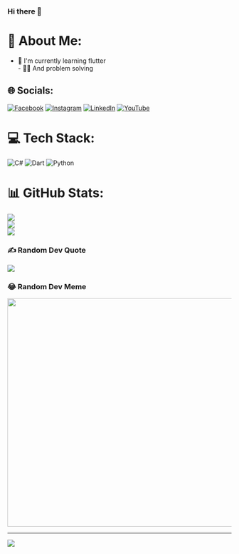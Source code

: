 ### Hi there 👋


# 💫 About Me:
- 🦋 I'm currently learning flutter <br>- 🧑‍💻 And problem solving 


## 🌐 Socials:
[![Facebook](https://img.shields.io/badge/Facebook-%231877F2.svg?logo=Facebook&logoColor=white)](https://facebook.com/https://www.facebook.com/profile.php?id=100082762223987&mibextid=ZbWKwL) [![Instagram](https://img.shields.io/badge/Instagram-%23E4405F.svg?logo=Instagram&logoColor=white)](https://instagram.com/xbr.dev) [![LinkedIn](https://img.shields.io/badge/LinkedIn-%230077B5.svg?logo=linkedin&logoColor=white)](https://linkedin.com/in/https://www.linkedin.com/in/husseinkadhim) [![YouTube](https://img.shields.io/badge/YouTube-%23FF0000.svg?logo=YouTube&logoColor=white)](https://youtube.com/@@husseinkadhim9) 

# 💻 Tech Stack:
![C#](https://img.shields.io/badge/c%23-%23239120.svg?style=for-the-badge&logo=c-sharp&logoColor=white) ![Dart](https://img.shields.io/badge/dart-%230175C2.svg?style=for-the-badge&logo=dart&logoColor=white) ![Python](https://img.shields.io/badge/python-3670A0?style=for-the-badge&logo=python&logoColor=ffdd54)
# 📊 GitHub Stats:
![](https://github-readme-stats.vercel.app/api?username=husseinkad&theme=dark&hide_border=false&include_all_commits=true&count_private=true)<br/>
![](https://github-readme-streak-stats.herokuapp.com/?user=husseinkad&theme=dark&hide_border=false)<br/>
![](https://github-readme-stats.vercel.app/api/top-langs/?username=husseinkad&theme=dark&hide_border=false&include_all_commits=true&count_private=true&layout=compact)

### ✍️ Random Dev Quote
![](https://quotes-github-readme.vercel.app/api?type=vetical&theme=radical)

### 😂 Random Dev Meme
<img src="https://random-memer.herokuapp.com/" width="512px"/>

---
[![](https://visitcount.itsvg.in/api?id=husseinkad&icon=0&color=0)](https://visitcount.itsvg.in)

<!-- Proudly created with GPRM ( https://gprm.itsvg.in ) -->

<!--
**xbanker3/xbanker3** is a ✨ _special_ ✨ repository because its `README.md` (this file) appears on your GitHub profile.

Here are some ideas to get you started:

- 🔭 I’m currently working on ...
- 🌱 I’m currently learning ...
- 👯 I’m looking to collaborate on ...
- 🤔 I’m looking for help with ...
- 💬 Ask me about ...
- 📫 How to reach me: ...
- 😄 Pronouns: ...
- ⚡ Fun fact: ...
-->
